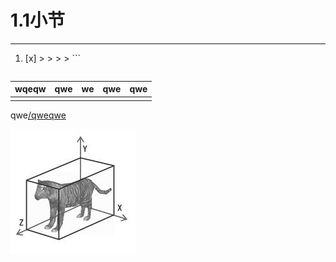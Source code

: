 # **1.1小节**

---

1. [x] > > > > ```
   > > > >
   > > > >
   > > > >
   > > > > ```

| wqeqw | qwe | we | qwe | qwe |
| :--- | :--- | :--- | ---: | :--- |
|  |  |  |  |  |

qwe[/qweqwe](/qweqwe)

![](/assets/BoundingBox.png)

# 















